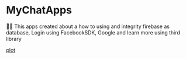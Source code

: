 # MyChatApps
💬🤩 This apps created about a how to using and integrity firebase as database, Login using FacebookSDK, Google and learn more using third library  

[plot](./directory_1/directory_2/.../directory_n/plot.png)
